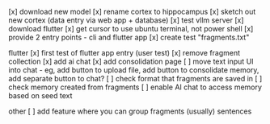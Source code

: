 [x] download new model
[x] rename cortex to hippocampus
[x] sketch out new cortex (data entry via web app + database)
[x] test vllm server 
[x] download flutter
[x] get cursor to use ubuntu terminal, not power shell
[x] provide 2 entry points - cli and flutter app
[x] create test "fragments.txt"

flutter
[x] first test of flutter app entry (user test)
[x] remove fragment collection
[x] add ai chat
[x] add consolidation page
[ ] move text input UI into chat - eg, add button to upload file, add button to consolidate memory, add separate button to chat?
[ ] check format that fragments are saved in
[ ] check memory created from fragments
[ ] enable AI chat to access memory based on seed text

other
[ ] add feature where you can group fragments (usually) sentences

